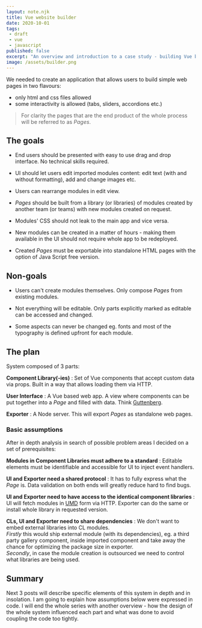 ```yaml
---
layout: note.njk
title: Vue website builder
date: 2020-10-01
tags: 
 - draft
 - vue
 - javascript
published: false
excerpt: "An overview and introduction to a case study - building Vue based websites inside a Vue application."
image: /assets/builder.png
---
```


We needed to create an application that allows users to build simple web pages in two flavours:
 - only html and css files allowed
 - some interactivity is allowed (tabs, sliders, accordions etc.)

> For clarity the pages that are the end product of the whole process will be referred to as *Pages*.

## The goals

- End users should be presented with easy to use drag and drop interface. No technical skills required.

- UI should let users edit imported modules content: edit text (with and without formatting), add and change images etc.

- Users can rearrange modules in edit view.

- *Pages* should be built from a library (or libraries) of modules created by another team (or teams) with new modules created on request.

- Modules' CSS should not leak to the main app and vice versa.

- New modules can be created in a matter of hours - making them available in the UI should not require whole app to be redeployed.

- Created *Pages* must be exportable into standalone HTML pages with the option of Java&nbsp;Script free version.

## Non-goals

- Users can't create modules themselves. Only compose *Pages* from existing modules.

- Not everything will be editable. Only parts explicitly marked as editable can be accessed and changed.

- Some aspects can never be changed eg. fonts and most of the typography is defined upfront for each module.

## The plan

System composed of 3 parts:

**Component Library(-ies)**
: Set of Vue components that accept custom data via props. Built in a way that allows loading them via HTTP.

**User Interface**
: A Vue based web app. A view where components can be put together into a *Page* and filled with data. Think [Guttenberg](https://wordpress.org/gutenberg/).

**Exporter**
: A Node server. This will export *Pages* as standalone web pages.

### Basic assumptions

After in depth analysis in search of possible problem areas I decided on a set of prerequisites:

**Modules in Component Libraries must adhere to a standard**
: Editable elements must be identifiable and accessible for UI to inject event handlers.

**UI and Exporter need a shared protocol**
: It has to fully express what the *Page* is. Data validation on both ends will greatly reduce hard to find bugs.

**UI and Exporter need to have access to the identical component libraries**
: UI will fetch modules in [UMD](https://github.com/umdjs/umd) form via HTTP. Exporter can do the same or install whole library in requested version.

**CLs, UI and Exporter need to share dependencies**
: We don't want to embed external libraries into CL modules.  
  *Firstly* this would ship external module (with its dependencies), eg. a third party gallery component, inside imported component and take away the chance for optimizing the package size in exporter.  
  *Secondly*, in case the module creation is outsourced we need to control what libraries are being used.

## Summary

Next 3 posts will describe specific elements of this system in depth and in insolation. I am going to explain how assumptions below were expressed in code. I will end the whole series with another overview - how the design of the whole system influenced each part and what was done to avoid coupling the code too tightly.
